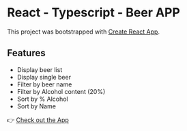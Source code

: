 # React - Typescript - Beer APP

This project was bootstrapped with [Create React App](https://github.com/facebook/create-react-app).

## Features

- Display beer list
- Display single beer
- Filter by beer name
- Filter by Alcohol content (20%)
- Sort by % Alcohol
- Sort by Name

:point_right:  [Check out the App](https://marko-krznar.github.io/React-Typescript-Beer-App)
